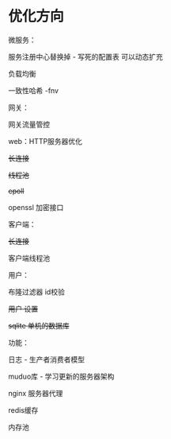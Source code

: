 # 优化方向

微服务：

服务注册中心替换掉 - 写死的配置表 可以动态扩充

负载均衡

一致性哈希 -fnv

网关：

网关流量管控

web：HTTP服务器优化

~~长连接~~

~~线程池~~

~~epoll~~

openssl 加密接口

客户端：

~~长连接~~

客户端线程池

用户：

布隆过滤器 id校验

~~用户	设置~~

~~sqlite 单机的数据库~~

功能：

日志 - 生产者消费者模型

muduo库 - 学习更新的服务器架构

nginx 服务器代理

redis缓存

内存池
